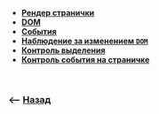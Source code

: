 * **<a href="./pages/render/readme.md">Рендер странички</a>**
* **<a href="./pages/dom/readme.md">DOM</a>**  
* **<a href="./pages/events/readme.md">События</a>**
* **<a href="./pages/mutation-observer/readme.md">Наблюдение за изменением <code>DOM</code></a>**
* **<a href="./pages/selection/readme.md">Контроль выделения</a>**
* **<a href="./pages/browser-page-control/readme.md">Контроль события на страничке</a>**

<br>

### ⟵ **<a href="../../readme.md">Назад</a>**